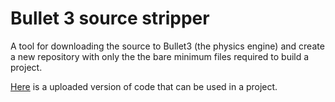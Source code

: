 # Bullet 3 source stripper

A tool for downloading the source to Bullet3 (the physics engine) and create a new repository with only the the bare minimum files required to build a project.

[Here](https://github.com/mls-m5/bullet3-src) is a uploaded version of code that can be used in a project.
